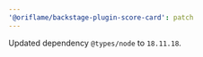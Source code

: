 ```yaml
---
'@oriflame/backstage-plugin-score-card': patch
---
```


Updated dependency `@types/node` to `18.11.18`.
